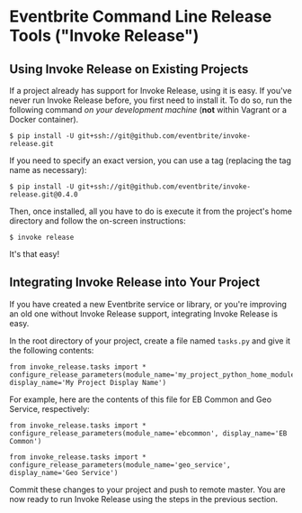 # Eventbrite Command Line Release Tools ("Invoke Release")

## Using Invoke Release on Existing Projects

If a project already has support for Invoke Release, using it is easy. If you've never run Invoke Release before,
you first need to install it. To do so, run the following command _on your development machine_ (**not** within Vagrant
or a Docker container).

```
$ pip install -U git+ssh://git@github.com/eventbrite/invoke-release.git
```

If you need to specify an exact version, you can use a tag (replacing the tag name as necessary):

```
$ pip install -U git+ssh://git@github.com/eventbrite/invoke-release.git@0.4.0
```

Then, once installed, all you have to do is execute it from the project's home directory and follow
the on-screen instructions:

```
$ invoke release
```

It's that easy!

## Integrating Invoke Release into Your Project

If you have created a new Eventbrite service or library, or you're improving an old one without Invoke Release support,
integrating Invoke Release is easy.

In the root directory of your project, create a file named `tasks.py` and give it the following contents:

```
from invoke_release.tasks import *
configure_release_parameters(module_name='my_project_python_home_module', display_name='My Project Display Name')
```

For example, here are the contents of this file for EB Common and Geo Service, respectively:

```
from invoke_release.tasks import *
configure_release_parameters(module_name='ebcommon', display_name='EB Common')
```

```
from invoke_release.tasks import *
configure_release_parameters(module_name='geo_service', display_name='Geo Service')
```

Commit these changes to your project and push to remote master. You are now ready to run Invoke Release using
the steps in the previous section.
